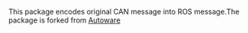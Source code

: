 This package encodes original CAN message into ROS message.The package is forked from [Autoware](https://github.com/autowarefoundation/autoware/tree/master/ros/src/msgs/autoware_can_msgs)

